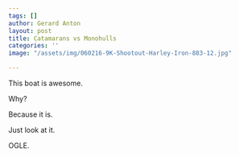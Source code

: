 ```yaml
---
tags: []
author: Gerard Anton
layout: post
title: Catamarans vs Monohulls
categories: ''
image: "/assets/img/060216-9K-Shootout-Harley-Iron-883-12.jpg"

---
```

This boat is awesome.

Why?

Because it is.

Just look at it. 

  
OGLE.